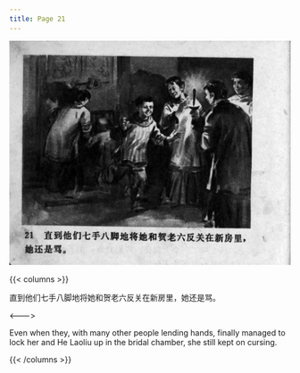 ```yaml
---
title: Page 21
---
```


![zhufu panel](./../../images/zhufu/seifert0772_zf_0026_021.jpg)

{{< columns >}}

直到他们七手八脚地将她和贺老六反关在新房里，她还是骂。

<--->

Even when they, with many other people lending hands, finally managed to lock her and He Laoliu up in the bridal chamber, she still kept on cursing.

{{< /columns >}}
